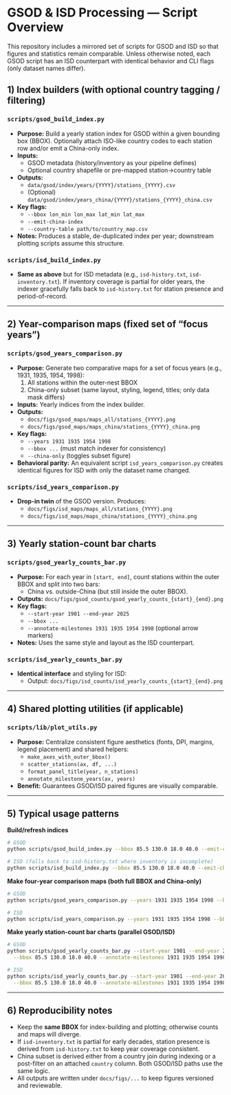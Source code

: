 # GSOD & ISD Processing — Script Overview

This repository includes a mirrored set of scripts for GSOD and ISD so that figures and statistics remain comparable. Unless otherwise noted, each GSOD script has an ISD counterpart with identical behavior and CLI flags (only dataset names differ).

## 1) Index builders (with optional country tagging / filtering)

### `scripts/gsod_build_index.py`
- **Purpose:** Build a yearly station index for GSOD within a given bounding box (BBOX). Optionally attach ISO-like country codes to each station row and/or emit a China-only index.
- **Inputs:**
  - GSOD metadata (history/inventory as your pipeline defines)
  - Optional country shapefile or pre-mapped station→country table
- **Outputs:**
  - `data/gsod/index/years/{YYYY}/stations_{YYYY}.csv`
  - (Optional) `data/gsod/index/years_china/{YYYY}/stations_{YYYY}_china.csv`
- **Key flags:**
  - `--bbox lon_min lon_max lat_min lat_max`
  - `--emit-china-index`
  - `--country-table path/to/country_map.csv`
- **Notes:** Produces a stable, de-duplicated index per year; downstream plotting scripts assume this structure.

### `scripts/isd_build_index.py`
- **Same as above** but for ISD metadata (e.g., `isd-history.txt`, `isd-inventory.txt`). If inventory coverage is partial for older years, the indexer gracefully falls back to `isd-history.txt` for station presence and period-of-record.

---

## 2) Year-comparison maps (fixed set of “focus years”)

### `scripts/gsod_years_comparison.py`
- **Purpose:** Generate two comparative maps for a set of focus years (e.g., 1931, 1935, 1954, 1998):
  1) All stations within the outer-nest BBOX
  2) China-only subset (same layout, styling, legend, titles; only data mask differs)
- **Inputs:** Yearly indices from the index builder.
- **Outputs:**
  - `docs/figs/gsod_maps/maps_all/stations_{YYYY}.png`
  - `docs/figs/gsod_maps/maps_china/stations_{YYYY}_china.png`
- **Key flags:**
  - `--years 1931 1935 1954 1998`
  - `--bbox ...` (must match indexer for consistency)
  - `--china-only` (toggles subset figure)
- **Behavioral parity:** An equivalent script `isd_years_comparison.py` creates identical figures for ISD with only the dataset name changed.

### `scripts/isd_years_comparison.py`
- **Drop-in twin** of the GSOD version. Produces:
  - `docs/figs/isd_maps/maps_all/stations_{YYYY}.png`
  - `docs/figs/isd_maps/maps_china/stations_{YYYY}_china.png`

---

## 3) Yearly station-count bar charts

### `scripts/gsod_yearly_counts_bar.py`
- **Purpose:** For each year in `[start, end]`, count stations within the outer BBOX and split into two bars:
  - China vs. outside-China (but still inside the outer BBOX).
- **Outputs:** `docs/figs/gsod_counts/gsod_yearly_counts_{start}_{end}.png`
- **Key flags:**
  - `--start-year 1901 --end-year 2025`
  - `--bbox ...`
  - `--annotate-milestones 1931 1935 1954 1998` (optional arrow markers)
- **Notes:** Uses the same style and layout as the ISD counterpart.

### `scripts/isd_yearly_counts_bar.py`
- **Identical interface** and styling for ISD:
  - Output: `docs/figs/isd_counts/isd_yearly_counts_{start}_{end}.png`

---

## 4) Shared plotting utilities (if applicable)

### `scripts/lib/plot_utils.py`
- **Purpose:** Centralize consistent figure aesthetics (fonts, DPI, margins, legend placement) and shared helpers:
  - `make_axes_with_outer_bbox()`
  - `scatter_stations(ax, df, ...)`
  - `format_panel_title(year, n_stations)`
  - `annotate_milestone_years(ax, years)`
- **Benefit:** Guarantees GSOD/ISD paired figures are visually comparable.

---

## 5) Typical usage patterns

**Build/refresh indices**
```bash
# GSOD
python scripts/gsod_build_index.py --bbox 85.5 130.0 18.0 40.0 --emit-china-index

# ISD (falls back to isd-history.txt where inventory is incomplete)
python scripts/isd_build_index.py --bbox 85.5 130.0 18.0 40.0 --emit-china-index
```

**Make four-year comparison maps (both full BBOX and China-only)**
```bash
# GSOD
python scripts/gsod_years_comparison.py --years 1931 1935 1954 1998 --bbox 85.5 130.0 18.0 40.0 --china-only

# ISD
python scripts/isd_years_comparison.py --years 1931 1935 1954 1998 --bbox 85.5 130.0 18.0 40.0 --china-only
```

**Make yearly station-count bar charts (parallel GSOD/ISD)**
```bash
# GSOD
python scripts/gsod_yearly_counts_bar.py --start-year 1901 --end-year 2025 \
  --bbox 85.5 130.0 18.0 40.0 --annotate-milestones 1931 1935 1954 1998

# ISD
python scripts/isd_yearly_counts_bar.py --start-year 1901 --end-year 2025 \
  --bbox 85.5 130.0 18.0 40.0 --annotate-milestones 1931 1935 1954 1998
```

---

## 6) Reproducibility notes

- Keep the **same BBOX** for index-building and plotting; otherwise counts and maps will diverge.
- If `isd-inventory.txt` is partial for early decades, station presence is derived from `isd-history.txt` to keep year coverage consistent.
- China subset is derived either from a country join during indexing or a post-filter on an attached `country` column. Both GSOD/ISD paths use the same logic.
- All outputs are written under `docs/figs/...` to keep figures versioned and reviewable.
